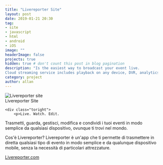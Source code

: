 ```yaml
---
title: "Livereporter Site"
layout: post
date: 2019-01-21 20:30
tag: 
- site
- javascript
- html
- android
- iOS
image: ""
headerImage: false
projects: true
hidden: true # don't count this post in blog pagination
description: "Is the easiest way to broadcast your event live.
Cloud streaming service includes playback on any device, DVR, analytics, ad insertion, CDN &amp; support."
category: project
author: allan
---
```


<div class="side-by-side">
    <div class="toleft">
        <img class="image" src="https://www.livereporter.com/public/assets/img/logo.svg" alt="Livereporter site">
        <figcaption class="caption">Livereporter Site</figcaption>
    </div>

    <div class="toright">
        <p>Live. Watch. Edit.
Trasmetti, guarda, gestisci, modifica e condividi i tuoi eventi in modo semplice da qualsiasi dispositivo, ovunque ti trovi nel mondo.

Cos'è Livereporter?
Livereporter è un'app che ti permette di trasmettere in diretta qualsiasi tipo di evento in modo semplice e da qualunque dispositivo mobile, senza la necessità di particolari attrezzature.</p>
        <p><a href="https://livereporter.com" target="_blank">Livereporter.com</a></p>
    </div>
</div>